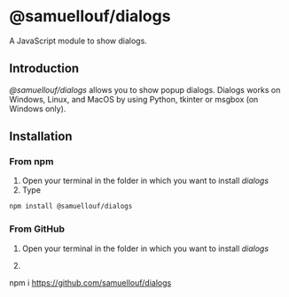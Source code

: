 # @samuellouf/dialogs
A JavaScript module to show dialogs.

## Introduction
*@samuellouf/dialogs* allows you to show popup dialogs.
Dialogs works on Windows, Linux, and MacOS by using Python, tkinter or msgbox (on Windows only).

## Installation
### From npm
1. Open your terminal in the folder in which you want to install *dialogs*
2. Type
```sh
npm install @samuellouf/dialogs
```

### From GitHub
1. Open your terminal in the folder in which you want to install *dialogs*
2. ```sh
npm i https://github.com/samuellouf/dialogs
```
